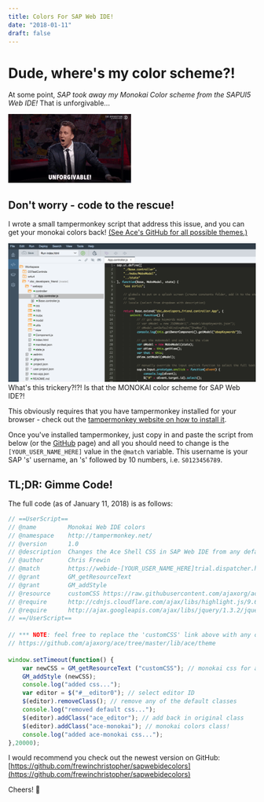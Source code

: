 ```yaml
---
title: Colors For SAP Web IDE!
date: "2018-01-11"
draft: false
---
```


# Dude, where's my color scheme?!

At some point, _SAP took away my Monokai Color scheme from the SAPUI5 Web IDE!_ That is unforgivable...

![Like I said, unforgivable.](unforgivable.gif)

## Don't worry - code to the rescue!

I wrote a small tampermonkey script that address this issue, and you can get your monokai colors back! [(See Ace's GitHub for all possible themes.)](https://github.com/ajaxorg/ace/tree/master/lib/ace/theme)

![What's this trickery?!?! Is that MONOKAI for SAP Web IDE?!](sapwebidecolors.png)
What's this trickery?!?! Is that the MONOKAI color scheme for SAP Web IDE?!

This obviously requires that you have tampermonkey installed for your browser - check out the [tampermonkey website on how to install it](https://tampermonkey.net/).

Once you've installed tampermonkey, just copy in and paste the script from below (or the [GitHub](https://github.com/frewinchristopher/sapwebidecolors) page) and all you should need to change is the `[YOUR_USER_NAME_HERE]` value in the `@match` variable. This username is your SAP 's' username, an 's' followed by 10 numbers, i.e. `S0123456789`.

## TL;DR: Gimme Code!

The full code (as of January 11, 2018) is as follows:

```javascript
// ==UserScript==
// @name         Monokai Web IDE colors
// @namespace    http://tampermonkey.net/
// @version      1.0
// @description  Changes the Ace Shell CSS in SAP Web IDE from any defaults to Monokai.
// @author       Chris Frewin
// @match        https://webide-[YOUR_USER_NAME_HERE]trial.dispatcher.hanatrial.ondemand.com
// @grant        GM_getResourceText
// @grant        GM_addStyle
// @resource     customCSS https://raw.githubusercontent.com/ajaxorg/ace/master/lib/ace/theme/monokai.css
// @require      http://cdnjs.cloudflare.com/ajax/libs/highlight.js/9.6.0/highlight.min.js
// @require      http://ajax.googleapis.com/ajax/libs/jquery/1.3.2/jquery.min.js
// ==/UserScript==

// *** NOTE: feel free to replace the 'customCSS' link above with any of the following ace themes found here: (make sure to select the raw version!)
// https://github.com/ajaxorg/ace/tree/master/lib/ace/theme

window.setTimeout(function() {
    var newCSS = GM_getResourceText ("customCSS"); // monokai css for ace editor
    GM_addStyle (newCSS);
    console.log("added css...");
    var editor = $("#__editor0"); // select editor ID
    $(editor).removeClass(); // remove any of the default classes
    console.log("removed default css...");
    $(editor).addClass("ace_editor"); // add back in original class
    $(editor).addClass("ace-monokai"); // monokai colors class!
    console.log("added ace-monokai css...");
},20000);
```

I would recommend you check out the newest version on GitHub: [https://github.com/frewinchristopher/sapwebidecolors](https://github.com/frewinchristopher/sapwebidecolors)

Cheers! :beer:
